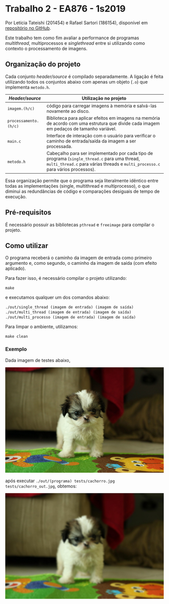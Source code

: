 # Trabalho 2 - EA876 - 1s2019

Por Letícia Tateishi (201454) e Rafael Sartori (186154), disponível em [repositório no GitHub](https://github.com/rafaelsartori96/EA876-trabalho2).

Este trabalho tem como fim avaliar a performance de programas _multithread_, multiprocessos e _singlethread_ entre si utilizando como contexto o processamento de imagens.


## Organização do projeto

Cada conjunto _header/source_ é compilado separadamente. A ligação é feita utilizando todos os conjuntos abaixo com apenas um objeto (`.o`) que implementa `metodo.h`.

_Header/source_ | Utilização no projeto
--------------- | -------------
`imagem.(h/c)` | código para carregar imagens à memória e salvá-las novamente ao disco.
`processamento.(h/c)` | Biblioteca para aplicar efeitos em imagens na memória de acordo com uma estrutura que divide cada imagem em pedaços de tamanho variável.
`main.c` | Interface de interação com o usuário para verificar o caminho de entrada/saída da imagem a ser processada.
`metodo.h` | Cabeçalho para ser implementado por cada tipo de programa (`single_thread.c` para uma thread, `multi_thread.c` para várias threads e `multi_processo.c` para vários processos).

Essa organização permite que o programa seja literalmente idêntico entre todas as implementações (single, multithread e multiprocesso), o que diminui as redundâncias de código e comparações desiguais de tempo de execução.


## Pré-requisitos

É necessário possuir as bibliotecas `pthread` e `freeimage` para compilar o projeto.


## Como utilizar

O programa receberá o caminho da imagem de entrada como primeiro argumento e, como segundo, o caminho da imagem de saída (com efeito aplicado).

Para fazer isso, é necessário compilar o projeto utilizando:
```
make
```

e executamos qualquer um dos comandos abaixo:
```
./out/single_thread (imagem de entrada) (imagem de saída)
./out/multi_thread (imagem de entrada) (imagem de saída)
./out/multi_processo (imagem de entrada) (imagem de saída)
```

Para limpar o ambiente, utilizamos:
```
make clean
```


### Exemplo

Dada imagem de testes abaixo,

![Imagem antes de ser processada](/tests/cachorro.jpg)

após executar `./out/(programa) tests/cachorro.jpg tests/cachorro_out.jpg`, obtemos:

![Imagem após ser processada](/tests/cachorro_out.jpg)
